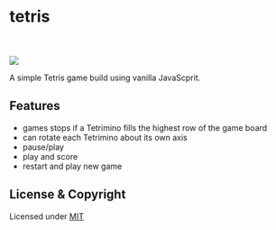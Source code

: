 # tetris

<br><br>
![](https://img.shields.io/badge/Status-Complete-green.svg) <br>

A simple Tetris game build using vanilla JavaScprit.

## Features

- games stops if a Tetrimino fills the highest row of the game board
- can rotate each Tetrimino about its own axis
- pause/play
- play and score
- restart and play new game

## License & Copyright

Licensed under [MIT](LICENSE)
